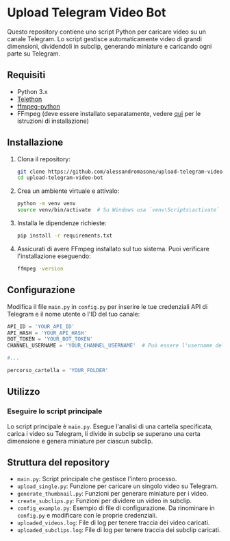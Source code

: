 
# Upload Telegram Video Bot

Questo repository contiene uno script Python per caricare video su un canale Telegram. Lo script gestisce automaticamente video di grandi dimensioni, dividendoli in subclip, generando miniature e caricando ogni parte su Telegram.

## Requisiti

- Python 3.x
- [Telethon](https://pypi.org/project/Telethon/)
- [ffmpeg-python](https://pypi.org/project/ffmpeg-python/)
- FFmpeg (deve essere installato separatamente, vedere [qui](https://ffmpeg.org/download.html) per le istruzioni di installazione)

## Installazione

1. Clona il repository:

   ```bash
   git clone https://github.com/alessandromasone/upload-telegram-video-bot.git
   cd upload-telegram-video-bot
   ```

2. Crea un ambiente virtuale e attivalo:

   ```bash
   python -m venv venv
   source venv/bin/activate  # Su Windows usa `venv\Scripts\activate`
   ```

3. Installa le dipendenze richieste:

   ```bash
   pip install -r requirements.txt
   ```

4. Assicurati di avere FFmpeg installato sul tuo sistema. Puoi verificare l'installazione eseguendo:

   ```bash
   ffmpeg -version
   ```

## Configurazione

Modifica il file `main.py` in `config.py` per inserire le tue credenziali API di Telegram e il nome utente o l'ID del tuo canale:

   ```python
   API_ID = 'YOUR_API_ID'
   API_HASH = 'YOUR_API_HASH'
   BOT_TOKEN = 'YOUR_BOT_TOKEN'
   CHANNEL_USERNAME = 'YOUR_CHANNEL_USERNAME'  # Può essere l'username del canale con '@' o l'ID numerico del canale

   #...

   percorso_cartella = 'YOUR_FOLDER'
   ```

## Utilizzo

### Eseguire lo script principale

Lo script principale è `main.py`. Esegue l'analisi di una cartella specificata, carica i video su Telegram, li divide in subclip se superano una certa dimensione e genera miniature per ciascun subclip.

## Struttura del repository

- `main.py`: Script principale che gestisce l'intero processo.
- `upload_single.py`: Funzione per caricare un singolo video su Telegram.
- `generate_thumbnail.py`: Funzioni per generare miniature per i video.
- `create_subclips.py`: Funzioni per dividere un video in subclip.
- `config_example.py`: Esempio di file di configurazione. Da rinominare in `config.py` e modificare con le proprie credenziali.
- `uploaded_videos.log`: File di log per tenere traccia dei video caricati.
- `uploaded_subclips.log`: File di log per tenere traccia dei subclip caricati.